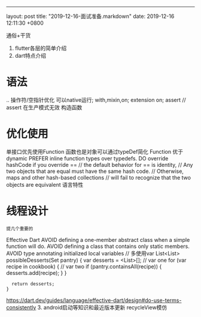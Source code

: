 ---
layout: post
title:  "2019-12-16-面试准备.markdown"
date:   2019-12-16 12:11:30 +0800

通俗+干货
1. flutter各层的简单介绍
2. dart特点介绍
# 语法
.. 操作符/空指针优化
可以native运行;
with,mixin,on;
extension on;
assert // assert 在生产模式无效
构造函数

# 优化使用
单接口优先使用Function
函数也是对象可以通过typeDef简化
Function 优于 dynamic
PREFER inline function types over typedefs.
DO override hashCode if you override ==
// the default behavior for == is identity,
// Any two objects that are equal must have the same hash code.
// Otherwise, maps and other hash-based collections
// will fail to recognize that the two objects are equivalent
语言特性
# 线程设计
	提几个重要的
Effective Dart
	AVOID defining a one-member abstract class when a simple function will do.
	AVOID defining a class that contains only static members.
	AVOID type annotating initialized local variables
	// 多使用var
	List<List<Ingredient>> possibleDesserts(Set<Ingredient> pantry) {
      var desserts = <List<Ingredient>>[]; // var one
      for (var recipe in cookbook) { // var two
        if (pantry.containsAll(recipe)) {
          desserts.add(recipe);
        }
      }

      return desserts;
    }


https://dart.dev/guides/language/effective-dart/design#do-use-terms-consistently
3. android启动等知识和最近版本更新
recycleView模仿

 
 
    